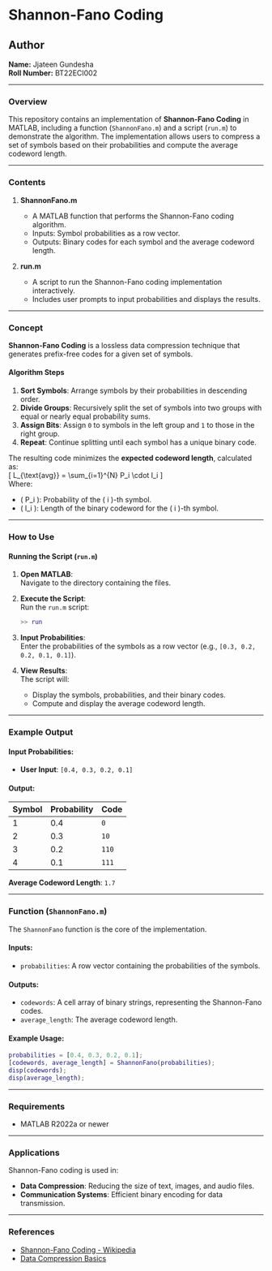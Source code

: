# Shannon-Fano Coding  

## Author  
**Name:** Jjateen Gundesha  
**Roll Number:** BT22ECI002  

---

### Overview  
This repository contains an implementation of **Shannon-Fano Coding** in MATLAB, including a function (`ShannonFano.m`) and a script (`run.m`) to demonstrate the algorithm. The implementation allows users to compress a set of symbols based on their probabilities and compute the average codeword length.  

---

### Contents  
1. **ShannonFano.m**  
   - A MATLAB function that performs the Shannon-Fano coding algorithm.  
   - Inputs: Symbol probabilities as a row vector.  
   - Outputs: Binary codes for each symbol and the average codeword length.  

2. **run.m**  
   - A script to run the Shannon-Fano coding implementation interactively.  
   - Includes user prompts to input probabilities and displays the results.  

---

### Concept  
**Shannon-Fano Coding** is a lossless data compression technique that generates prefix-free codes for a given set of symbols.  

#### Algorithm Steps  
1. **Sort Symbols**: Arrange symbols by their probabilities in descending order.  
2. **Divide Groups**: Recursively split the set of symbols into two groups with equal or nearly equal probability sums.  
3. **Assign Bits**: Assign `0` to symbols in the left group and `1` to those in the right group.  
4. **Repeat**: Continue splitting until each symbol has a unique binary code.  

The resulting code minimizes the **expected codeword length**, calculated as:  
\[
L_{\text{avg}} = \sum_{i=1}^{N} P_i \cdot l_i
\]  
Where:  
- \( P_i \): Probability of the \( i \)-th symbol.  
- \( l_i \): Length of the binary codeword for the \( i \)-th symbol.  

---

### How to Use  

#### Running the Script (`run.m`)  
1. **Open MATLAB**:  
   Navigate to the directory containing the files.  

2. **Execute the Script**:  
   Run the `run.m` script:  
   ```matlab
   >> run
   ```  

3. **Input Probabilities**:  
   Enter the probabilities of the symbols as a row vector (e.g., `[0.3, 0.2, 0.2, 0.1, 0.1]`).  

4. **View Results**:  
   The script will:  
   - Display the symbols, probabilities, and their binary codes.  
   - Compute and display the average codeword length.  

---

### Example Output  

#### Input Probabilities:  
- **User Input**: `[0.4, 0.3, 0.2, 0.1]`  

#### Output:  
| Symbol | Probability | Code  |  
|--------|-------------|-------|  
| 1      | 0.4         | `0`   |  
| 2      | 0.3         | `10`  |  
| 3      | 0.2         | `110` |  
| 4      | 0.1         | `111` |  

**Average Codeword Length**: `1.7`  

---

### Function (`ShannonFano.m`)  

The `ShannonFano` function is the core of the implementation.  

#### Inputs:  
- `probabilities`: A row vector containing the probabilities of the symbols.  

#### Outputs:  
- `codewords`: A cell array of binary strings, representing the Shannon-Fano codes.  
- `average_length`: The average codeword length.  

#### Example Usage:  
```matlab
probabilities = [0.4, 0.3, 0.2, 0.1];  
[codewords, average_length] = ShannonFano(probabilities);  
disp(codewords);  
disp(average_length);  
```  

---

### Requirements  
- MATLAB R2022a or newer  

---

### Applications  
Shannon-Fano coding is used in:  
- **Data Compression**: Reducing the size of text, images, and audio files.  
- **Communication Systems**: Efficient binary encoding for data transmission.  

---

### References  
- [Shannon-Fano Coding - Wikipedia](https://en.wikipedia.org/wiki/Shannon%E2%80%93Fano_coding)  
- [Data Compression Basics](https://www.data-compression.com/)  
